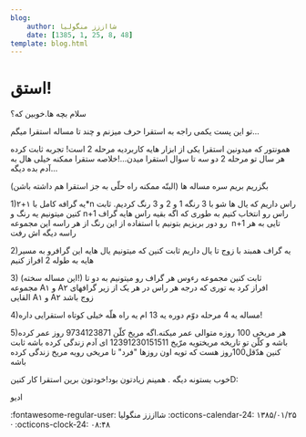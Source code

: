 ```yaml
---
blog:
    author: شااززز منگولیا
    date: [1385, 1, 25, 8, 48]
template: blog.html
---
```

# استق!

<div class="cnt">
<p>سلام بچه ها.خوبین که؟</p>
<p>تو این پست یکمی راجه به استقرا حرف میزنم و چند تا مساله استقرا میگم...</p>
<p>همونتور که میدونین استقرا یکی از ابزار هایه کاربردیه مرحله 2 است! تجربه ثابت کرده هر سال تو مرحله 2 دو سه تا سوال استقرا میدن...!خلاصه ستقرا ممکنه خیلی هال به آدم بده دیگه...</p>
<p>بگزریم بریم سره مساله ها (البتّه ممکنه راه حلّی به جز استقرا هم داشته باشن)</p>
<p>1)یه گرافه کامل با ۱+۲*n راس داریم که یال ها شو با 3 رنگه 1 و 2 و 3 رنگ کردیم. ثابت کنین میتونیم یه رنگ و n+1 راس رو انتخاب کنیم به طوری که اگه بقیه راس هایه گراف رو دور بریزیم بتونیم با استفاده از این رنگ از هر راسه این مجموعه  n+1 تایی به هر راسه دیگه اش رفت</p>
<p>2)یه گراف همبند با زوج تا یال داریم ثابت کنین که میتونیم یال هایه این گرافرو به مسیر هایه به طوله 2 افراز کنیم</p>
<p>3) (این مساله سخته!) ثابت کنین مجموعه رءوس هر گراف رو میتونیم به دو تا مجموعه A۱ و A۲ افراز کرد به توری که درجه هر راس در هر یک از زیر گرافهای القایی A۱ و A۲ زوج باشد</p>
<p>4)مساله یه 4 مرحله دوّم دوره یه 13 ام یه راه هلّه خیلی کوتاه استقرایی داره!</p>
<p>5)هر مریخی 100 روزه متوالی عمر میکنه.اگه مریخ کلّن 9734123871 روز عمر کرده باشه و کلّن تو تاریخه مریختویه مرّیخ 12391230151511 ای آدم زندگی کرده باشه ثابت کنین هدّقل100روز هست که تویه اون روزها "فرد" تا مریخی رویه مریخ زندگی کرده باشه</p>
<p>خوب بستونه دیگه . همینم زیادتون بود!خودتون برین استقرا کار کنینD:</p>
<p>ادیو</p>
</div>

<div class="blog-info" markdown>
<span class="blog-author">
:fontawesome-regular-user: شااززز منگولیا
</span>
<span class="blog-date">
:octicons-calendar-24: ۱۳۸۵/۰۱/۲۵ · :octicons-clock-24: ۰۸:۴۸
</span>
</div>

